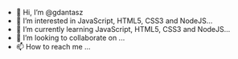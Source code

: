 - 👋 Hi, I’m @gdantasz
- 👀 I’m interested in JavaScript, HTML5, CSS3 and NodeJS...
- 🌱 I’m currently learning JavaScript, HTML5, CSS3 and NodeJS...
- 💞️ I’m looking to collaborate on ...
- 📫 How to reach me ...

<!---
gdantasz/gdantasz is a ✨ special ✨ repository because its `README.md` (this file) appears on your GitHub profile.
You can click the Preview link to take a look at your changes.
--->
